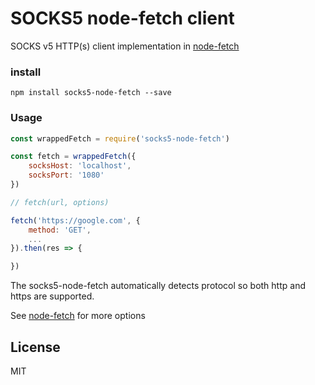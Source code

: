 # SOCKS5 node-fetch client #

SOCKS v5 HTTP(s) client implementation in [node-fetch](https://github.com/bitinn/node-fetch)

### install

```
npm install socks5-node-fetch --save
```

### Usage

```js
const wrappedFetch = require('socks5-node-fetch')

const fetch = wrappedFetch({
    socksHost: 'localhost',
    socksPort: '1080'
})

// fetch(url, options)

fetch('https://google.com', {
    method: 'GET',
    ...
}).then(res => {

})


```
The socks5-node-fetch automatically detects protocol so both http and https are supported.

See [node-fetch](https://github.com/bitinn/node-fetch) for more options

## License ##

MIT
